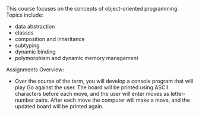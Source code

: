 This course focuses on the concepts of object-oriented programming. 
Topics include: 
* data abstraction
* classes
* composition and inheritance 
* subtyping 
* dynamic binding 
* polymorphism and dynamic memory management 

Assignments Overview: 
* Over the course of the term, you will develop a console program that will play Go against the user.  The board will be printed using ASCII characters before each move, and the user will enter moves as letter-number pairs.  After each move the computer will make a move, and the updated board will be printed again.
